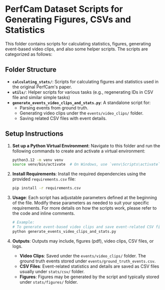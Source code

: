 # PerfCam Dataset Scripts for Generating Figures, CSVs and Statistics

This folder contains scripts for calculating statistics, figures, generating event-based video clips, and also some
helper scripts. The scripts are categorized as follows:

## Folder Structure

- **`calculating_stats/`**: Scripts for calculating figures and statistics used in the original PerfCam's paper.
- **`utils/`**: Helper scripts for various tasks (e.g., regenerating IDs in CSV file and similar simple tasks)
- **`generate_events_video_clips_and_stats.py`**: A standalone script for:
    - Parsing events from ground truth.
    - Generating video clips under the `events/video_clips/` folder.
    - Saving related CSV files with event details.

## Setup Instructions

1. **Set up a Python Virtual Environment**:
   Navigate to this folder and run the following commands to create and activate a virtual environment:

   ```bash
   python3.12 -m venv venv
   source venv/bin/activate  # On Windows, use `venv\Scripts\activate`
   ```

2. **Install Requirements**:
   Install the required dependencies using the provided `requirements.csv` file:

    ```bash
    pip install -r requirements.csv
    ```

3. **Usage**:
   Each script has adjustable parameters defined at the beginning of the file. Modify these parameters as needed to suit
   your specific requirements. For more details on how the scripts work, please refer to the code and inline comments.

    ```bash
    # Example:
    # To generate event-based video clips and save event-related CSV files, run:
    python generate_events_video_clips_and_stats.py
    ```

4. **Outputs**:
   Outputs may include, figures (pdf), video clips, CSV files, or logs.
    - **Video Clips**: Saved under the `events/video_clips/` folder. The ground truth events stored under
      `events/ground_truth_events.csv`.
    - **CSV Files**: Event-related statistics and details are saved as CSV files usually under `stats/csv/` folder.
    - **Figures**: Figures may be generated by the script and typically stored under `stats/figures/` folder.
